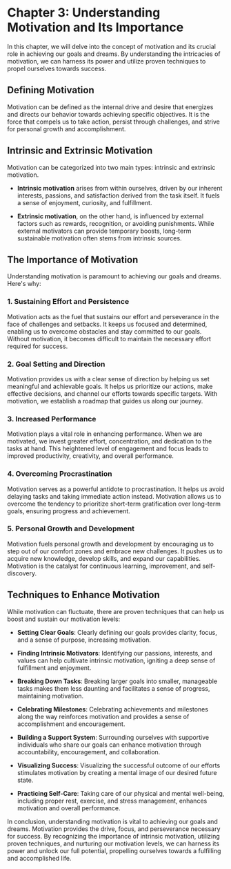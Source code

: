 Chapter 3: Understanding Motivation and Its Importance
======================================================

In this chapter, we will delve into the concept of motivation and its crucial role in achieving our goals and dreams. By understanding the intricacies of motivation, we can harness its power and utilize proven techniques to propel ourselves towards success.

Defining Motivation
-------------------

Motivation can be defined as the internal drive and desire that energizes and directs our behavior towards achieving specific objectives. It is the force that compels us to take action, persist through challenges, and strive for personal growth and accomplishment.

Intrinsic and Extrinsic Motivation
----------------------------------

Motivation can be categorized into two main types: intrinsic and extrinsic motivation.

* **Intrinsic motivation** arises from within ourselves, driven by our inherent interests, passions, and satisfaction derived from the task itself. It fuels a sense of enjoyment, curiosity, and fulfillment.

* **Extrinsic motivation**, on the other hand, is influenced by external factors such as rewards, recognition, or avoiding punishments. While external motivators can provide temporary boosts, long-term sustainable motivation often stems from intrinsic sources.

The Importance of Motivation
----------------------------

Understanding motivation is paramount to achieving our goals and dreams. Here's why:

### 1. Sustaining Effort and Persistence

Motivation acts as the fuel that sustains our effort and perseverance in the face of challenges and setbacks. It keeps us focused and determined, enabling us to overcome obstacles and stay committed to our goals. Without motivation, it becomes difficult to maintain the necessary effort required for success.

### 2. Goal Setting and Direction

Motivation provides us with a clear sense of direction by helping us set meaningful and achievable goals. It helps us prioritize our actions, make effective decisions, and channel our efforts towards specific targets. With motivation, we establish a roadmap that guides us along our journey.

### 3. Increased Performance

Motivation plays a vital role in enhancing performance. When we are motivated, we invest greater effort, concentration, and dedication to the tasks at hand. This heightened level of engagement and focus leads to improved productivity, creativity, and overall performance.

### 4. Overcoming Procrastination

Motivation serves as a powerful antidote to procrastination. It helps us avoid delaying tasks and taking immediate action instead. Motivation allows us to overcome the tendency to prioritize short-term gratification over long-term goals, ensuring progress and achievement.

### 5. Personal Growth and Development

Motivation fuels personal growth and development by encouraging us to step out of our comfort zones and embrace new challenges. It pushes us to acquire new knowledge, develop skills, and expand our capabilities. Motivation is the catalyst for continuous learning, improvement, and self-discovery.

Techniques to Enhance Motivation
--------------------------------

While motivation can fluctuate, there are proven techniques that can help us boost and sustain our motivation levels:

* **Setting Clear Goals**: Clearly defining our goals provides clarity, focus, and a sense of purpose, increasing motivation.

* **Finding Intrinsic Motivators**: Identifying our passions, interests, and values can help cultivate intrinsic motivation, igniting a deep sense of fulfillment and enjoyment.

* **Breaking Down Tasks**: Breaking larger goals into smaller, manageable tasks makes them less daunting and facilitates a sense of progress, maintaining motivation.

* **Celebrating Milestones**: Celebrating achievements and milestones along the way reinforces motivation and provides a sense of accomplishment and encouragement.

* **Building a Support System**: Surrounding ourselves with supportive individuals who share our goals can enhance motivation through accountability, encouragement, and collaboration.

* **Visualizing Success**: Visualizing the successful outcome of our efforts stimulates motivation by creating a mental image of our desired future state.

* **Practicing Self-Care**: Taking care of our physical and mental well-being, including proper rest, exercise, and stress management, enhances motivation and overall performance.

In conclusion, understanding motivation is vital to achieving our goals and dreams. Motivation provides the drive, focus, and perseverance necessary for success. By recognizing the importance of intrinsic motivation, utilizing proven techniques, and nurturing our motivation levels, we can harness its power and unlock our full potential, propelling ourselves towards a fulfilling and accomplished life.
